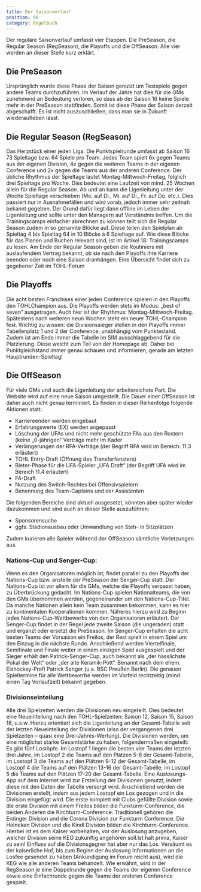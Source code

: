 ```yaml
---
title: Der Saisonverlauf
position: 90
category: Regelbuch
---
```


Der reguläre Saisonverlauf umfasst vier Etappen. Die PreSeason, die Regular Season (RegSeason), die Playoffs und die OffSeason. Alle vier werden an dieser Stelle kurz erklärt.
## Die PreSeason
Ursprünglich wurde diese Phase der Saison genutzt um Testspiele gegen andere Teams durchzuführen. Im Verlauf der Jahre hat dies für die GMs zunehmend an Bedeutung verloren, so dass ab der Saison 16 keine Spiele mehr in der PreSeason stattfinden. Somit ist diese Phase der Saison derzeit abgeschafft. Es ist nicht auszuschließen, dass man sie in Zukunft wiederaufleben lässt.
## Die Regular Season (RegSeason)
Das Herzstück einer jeden Liga. Die Punktspielrunde umfasst ab Saison 16 73 Spieltage bzw. 64 Spiele pro Team. Jedes Team spielt 6x gegen Teams aus der eigenen Division, 4x gegen die weiteren Teams in der eigenen Conference und 2x gegen die Teams aus der anderen Conference. Der übliche Rhythmus der Spieltage lautet Montag-Mittwoch-Freitag, folglich drei Spieltage pro Woche. Dies bedeutet eine Laufzeit von mind. 25 Wochen allein für die Regular Season. Ab und an kann die Ligenleitung unter der Woche Spieltage verschieben (Mo. auf Di., Mi. auf Di., Fr. auf Do. etc.). Dies passiert nur in Ausnahmefällen und wird vorab, jedoch immer sehr zeitnah bekannt gegeben. Der Grund dafür liegt dann offline im Leben der Ligenleitung und sollte unter den Managern auf Verständnis treffen. Um die Trainingscamps einfacher abrechnen zu können teilt sich die Regular Season zudem in so genannte Blöcke auf. Diese teilen den Spielplan ab Spieltag 4 bis Spieltag 64 in 10 Blöcke á 6 Spieltage auf. Wie diese Blöcke für das Planen und Buchen relevant sind, ist im Artikel 18: Trainingscamps zu lesen. Am Ende der Regular Season geben die Routiniers mit auslaufendem Vertrag bekannt, ob sie nach den Playoffs ihre Karriere beenden oder noch eine Saison dranhängen. Eine Übersicht findet sich zu gegebener Zeit im TOHL-Forum
## Die Playoffs
Die acht besten Franchises einer jeden Conference spielen in den Playoffs den TOHLChampion aus. Die Playoffs werden stets im Modus: „best of seven“ ausgetragen. Auch hier ist der Rhythmus: Montag-Mittwoch-Freitag. Spätestens nach weiteren neun Wochen steht ein neuer TOHL-Champion fest.
Wichtig zu wissen: die Divisionssieger stellen in den Playoffs immer Tabellenplatz 1 und 2 der Conference, unabhängig vom Punktestand. Zudem ist am Ende immer die Tabelle im SIM ausschlaggebend für die Platzierung. Diese weicht zum Teil von der Homepage ab. Daher bei Punktgleichstand immer genau schauen und informieren, gerade am letzten Hauptrunden-Spieltag!
## Die OffSeason
Für viele GMs und auch die Ligenleitung der arbeitsreichste Part. Die Website wird auf eine neue Saison umgestellt. Die Dauer einer OffSeason ist daher auch nicht genau terminiert.
Es finden in dieser Reihenfolge folgende Aktionen statt:
- Karriereenden werden eingebaut
- Erfahrungswerte (EX) werden angepasst
- Löschung der UFAs und nicht mehr geschützte FAs aus den Rostern (keine „0-jährigen“ Verträge mehr im Kader
- Verlängerungen der RFA-Verträge (der Begriff RFA wird im Bereich: 11.3 erläutert)
- TOHL Entry-Draft (Öffnung des Transferfensters)
- Bieter-Phase für die UFA-Spieler „UFA Draft“ (der Begriff UFA wird im Bereich 11.4 erläutert)
- FA-Draft
- Nutzung des Switch-Rechtes bei Offensivspielern
- Benennung des Team-Captains und der Assistenten

Die folgenden Bereiche sind aktuell ausgesetzt, könnten aber später wieder dazukommen und
sind auch an dieser Stelle auszuführen:
- Sponsorensuche
- ggfs. Stadionausbau oder Umwandlung von Steh- in Sitzplätzen

Zudem kurieren alle Spieler während der OffSeason sämtliche Verletzungen aus.

### Nations-Cup und Senger-Cup:
Wenn es den Organisatoren möglich ist, findet parallel zu den Playoffs der Nations-Cup bzw. anstelle der PreSeason der Senger-Cup statt.
Der Nations-Cup ist vor allem für die GMs, welche die Playoffs verpasst haben, zu Überbrückung gedacht. Im Nations-Cup spielen Nationalteams, die von den GMs übernommen werden, gegeneinander um den Nations-Cup-Titel. Da manche Nationen allein kein Team zusammen bekommen, kann es hier zu kontinentalen Kooperationen kommen. Näheres hierzu wird zu Beginn jedes Nations-Cup-Wettbewerbs von den Organisatoren erläutert.
Der Senger-Cup findet in der Regel jede zweite Saison (die ungeraden) statt und ergänzt oder ersetzt die PreSeason. Im Senger-Cup erhalten die acht besten Teams der Vorsaison ein Freilos, der Rest spielt in einem Spiel um den Einzug in die nächste Runde. Anschließend werden Viertelfinale, Semifinale und Finale weiter in einem einzigen Spiel ausgespielt und der Sieger erhält den Patrick-Senger-Cup, auch bekannt als „der hässlichste Pokal der Welt“ oder „der alte Keramik-Pott“. Benannt nach dem ehem. Eishockey-Profi Patrick Senger (u.a. BSC Preußen Berlin).
Die genauen Spieltermine für alle Wettbewerbe werden im Vorfeld rechtzeitig (mind. einen Tag Vorlaufzeit) bekannt gegeben. 

### Divisionseinteilung
Alle drei Spielzeiten werden die Divisionen neu eingeteilt. Dies bedeutet eine Neueinteilung nach den TOHL-Spielzeiten: Saison 12, Saison 15, Saison 18, u.s.w. Hierzu orientiert sich die Ligenleitung an der Gesamt-Tabelle seit der letzten Neueinteilung der Divisionen (also der vergangenen drei Spielzeiten – quasi eine Drei-Jahres-Wertung). Die Divisionen werden, um eine möglichst starke Gesamtstärke zu haben, folgendermaßen eingeteilt:
Es gibt fünf Lostöpfe. Im Lostopf 1 liegen die besten vier Teams der letzten drei Jahre, im Lostopf 2 die Teams auf den Plätzen 5-8 der Gesamt-Tabelle, im Lostopf 3 die Teams auf den Plätzen 9-12 der Gesamt-Tabelle, im Lostopf 4 die Teams auf den Plätzen 13-16 der Gesamt-Tabelle, im Lostopf 5 die Teams auf den Plätzen 17-20 der Gesamt-Tabelle.
Eine Auslosungs-App auf dem Internet wird zur Erstellung der Divisionen genutzt, indem diese mit den Daten der Tabelle versorgt wird. Anschließend werden die Divisionen erstellt, indem aus jedem Lostopf ein Los gezogen und in die Division eingefügt wird. Die erste komplett mit Clubs gefüllte Division sowie die erste Division mit einem Freilos bilden die Funkturm-Conference, die beiden Anderen die Kirchturm-Conference. Traditionell gehören die Erdinger Division und die Corona Division zur Funkturm Conference. Die Heineken Division und die Kindl Division bilden die Kirchturm-Conference. Hierbei ist es dem Kaiser vorbehalten, vor der Auslosung anzugeben, welcher Division seine KEG zukünftig angehören soll.Ist halt prima, Kaiser zu sein!
Einfluss auf die Divisionsgegner hat aber nur das Los. Versäumt es der kaiserliche Hof, bis zum Beginn der Auslosung Informationen an die Losfee gesendet zu haben (Ankündigung im Forum reicht aus), wird die KEG wie alle anderen Teams behandelt.
Wie erwähnt, wird in der RegSeason je eine Doppelrunde gegen die Teams der eigenen Conference sowie eine Einfachrunde gegen die Teams der anderen Conference gespielt.

